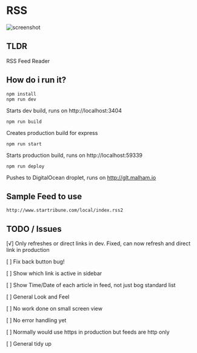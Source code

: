 # RSS

![screenshot](https://s3.eu-west-2.amazonaws.com/io1937/screenshots/Screen+Shot+on+2018-02-02+at+12_15_08.png)


## TLDR

RSS Feed Reader


## How do i run it?


```
npm install
npm run dev
```

Starts dev build, runs on http://localhost:3404

```
npm run build
```

Creates production build for express

```
npm run start
```

Starts production build, runs on http://localhost:59339

```
npm run deploy
```

Pushes to DigitalOcean droplet, runs on http://glt.malham.io

## Sample Feed to use

```
http://www.startribune.com/local/index.rss2
```

## TODO / Issues

[√] Only refreshes or direct links in dev. Fixed, can now refresh and direct link in production

[ ] Fix back button bug!

[ ] Show which link is active in sidebar

[ ] Show Time/Date of each article in feed, not just bog standard list

[ ] General Look and Feel

[ ] No work done on small screen view

[ ] No error handling yet

[ ] Normally would use https in production but feeds are http only

[ ] General tidy up




